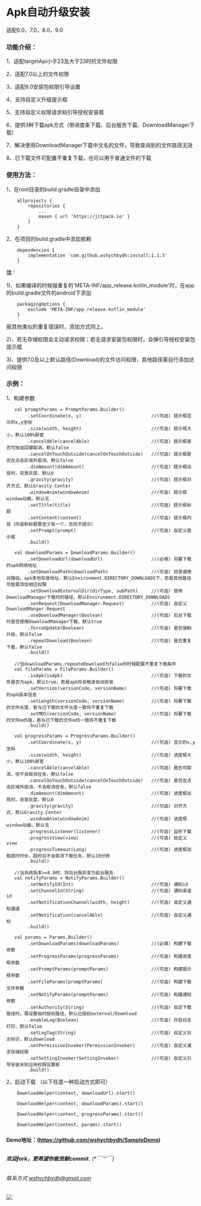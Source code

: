 # Apk自动升级安装

适配6.0，7.0，8.0，9.0

### 功能介绍：

1、适配targetApi小于23及大于23时的文件权限

2、适配7.0以上的文件权限

3、适配8.0安装包权限引导设置

4、支持自定义升级提示框

5、支持自定义权限请求和引导授权安装框

6、提供3种下载apk方式（带进度条下载、后台服务下载、DownloadManager下载）

7、解决使用DownloadManager下载中文名的文件，导致查询到的文件路径无效

8、已下载文件可配置不重复下载，也可以用于普通文件的下载

### 使用方法：

1、在root目录的build.gradle目录中添加
```
    allprojects {
        repositories {
            ...
            maven { url 'https://jitpack.io' }
        }
    }
```

2、在项目的build.gradle中添加依赖
```
    dependencies {
        implementation 'com.github.wshychbydh:install:1.1.3'
    }
```

**注**：

1)、如果编译的时候报重复的'META-INF/app_release.kotlin_module'时，在app的build.gradle文件的android下添加
```
    packagingOptions {
        exclude 'META-INF/app_release.kotlin_module'
    }
```
报其他类似的重复错误时，添加方式同上。

2)、若无存储权限会主动请求权限；若无请求安装包权限时，会弹引导授权安装包提示框

3)、提供7.0及以上默认路径(Download)的文件访问权限，其他路径需自行添加访问权限

### 示例：

1、构建参数
```
   val promptParams = PromptParams.Builder()           
        .setCoordinate(x, y)                          //(可选) 提示框显示的x,y坐标
        .size(width, height)                          //(可选) 提示框大小，默认100%屏宽
        .cancelAble(cancelAble)                       //(可选) 提示框是否可按返回键取消，默认false
        .cancelOnTouchOutside(cancelOnTouchOutside)   //(可选) 提示框是否在点击区域外取消，默认false
        .dimAmount(dimAmount)                         //(可选) 提示框出现时，背景灰度，默认0
        .gravity(gravity)                             //(可选) 提示框对齐方式，默认Gravity.Center
        .windowAnim(windowAnim)                       //(可选) 提示框window动画，默认无
        .setTitle(title)                              //(可选) 提示框标题
        .setContent(content)                          //(可选) 提示框内容（内容和标题需至少有一个，否则不提示）
        .setPrompt(prompt)                            //(可选) 自定义提示框
        .build() 

   val downloadParams = DownloadParams.Builder()
        .setDownloadUrl(downloadUrl)                  //(必填) 将要下载的apk网络地址
        .setDownloadPath(downloadPath)                //(可选) 目录或绝对路径。apk本地存放地址，默认Environment.DIRECTORY_DOWNLOADS下，若是其他路径可能需添加相应权限
        .setDownloadExternalDir(dirType, subPath)     //(可选) 使用DownloadManager下载时的路径，默认Environment.DIRECTORY_DOWNLOADS
        .setRequest(DownloadManager.Request)          //(可选) 自定义DownloadManger.Request
        .useDownloadManager(Boolean)                  //(可选) 后台下载时是否使用DownloadManager下载，默认true
        .forceUpdate(Boolean)                         //(可选) 是否强制升级，默认false
        .repeatDownload(Boolean)                      //(可选) 是否重复下载，默认false
        .build()

   //当downloadParams.repeateDownlaod为false的时候配置不重复下载条件
   val fileParams = FileParams.Builder()
        .isApk(isApk)                                 //(可选) 下载的文件是否为apk，默认true，若是apk将会触发自动安装
        .setVersion(versionCode, versionName)         //(可选) 将要下载的apk版本信息
        .setLength(versionCode, versionName)          //(可选) 将要下载的文件长度，若与已下载的文件长度一致将不重复下载
        .setMD5(versionCode, versionName)             //(可选) 将要下载的文件md5值，若与已下载的文件md5一致将不重复下载
        .build()

   val progressParams = ProgressParams.Builder()
        .setCoordinate(x, y)                          //(可选) 显示的x,y坐标
        .size(width, height)                          //(可选) 进度框大小，默认100%屏宽
        .cancelAble(cancelAble)                       //(可选) 是否可取消，但不会取消任务，默认false
        .cancelOnTouchOutside(cancelOnTouchOutside)   //(可选) 是否在点击区域外取消，不会取消任务，默认false
        .dimAmount(dimAmount)                         //(可选) 进度框出现时，背景灰度，默认0
        .gravity(gravity)                             //(可选) 对齐方式，默认Gravity.Center
        .windowAnim(windowAnim)                       //(可选) 进度框window动画，默认无
        .progressListener(listener)                   //(可选) 监听下载
        .progressView(view)                           //(可选) 自定义view
        .progressTimeout(Long)                        //(可选) 进度框加载超时时长，超时后不会取消下载任务，默认10分钟
        .build()

   //当系统版本>=8.0时，将后台服务变为前台服务
   val notifyParams = NotifyParams.Builder()
        .setNotifyId(Int)                             //(可选) 通知id
        .setChannelId(String)                         //(可选) 通知渠道id
        .setNotificationChannel(width, height)        //(可选) 自定义通知通道
        .setNotification(cancelAble)                  //(可选) 自定义通知
        .build()

   val params = Params.Builder()
        .setDownloadParams(downloadParams)            //(必填) 构建下载参数
        .setProgressParams(progressParams)            //(可选) 构建进度框参数
        .setPromptParams(promptParams)                //(可选) 构建提示框参数
        .setFileParams(promptParams)                  //(可选) 构建下载文件参数
        .setNotifyParams(promptParams)                //(可选) 构建通知参数
        .setAuthority(String)                         //(可选) 自定下载路径时，需设置临时授权路径，默认已授权external/Download
        .enableLog(Boolean)                           //(可选) 开启日志打印，默认false
        .setLogTag(String)                            //(可选) 自定义日志标识，默认download
        .setPermissionInvoker(PermissionInvoker)      //(可选) 自定义请求存储权限
        .setSettingInvoker(SettingInvoker)            //(可选) 自定义引导安装未知应用权限设置框
        .build() 
```
2、启动下载 （以下任意一种启动方式即可）
```
    DownloadHelper(context, downloadUrl).start()  
        
    DownloadHelper(context, downloadParams).start()
    
    DownloadHelper(context, progressParams).start()
    
    DownloadHelper(context, params).start()
```


#####   
 
**Demo地址：(https://github.com/wshychbydh/SampleDemo)**    
    
##

###### **欢迎fork，更希望你能贡献commit.** (*￣︶￣)    

###### 联系方式 wshychbydh@gmail.com

[![](https://jitpack.io/v/wshychbydh/install.svg)](https://jitpack.io/#wshychbydh/install)
